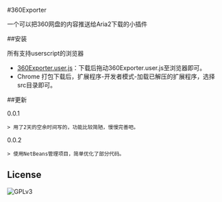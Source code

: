 #360Exporter

一个可以把360网盘的内容推送给Aria2下载的小插件

##安装

所有支持userscript的浏览器

- [360Exporter.user.js](https://raw.githubusercontent.com/Kumhy/360Exporter/master/src/360Exporter.user.js)：下载后拖动360Exporter.user.js至浏览器即可。
- Chrome 打包下载后，扩展程序-开发者模式-加载已解压的扩展程序，选择src目录即可。

##更新

0.0.1

    > 用了2天的空余时间写的，功能比较简陋，慢慢完善吧。

0.0.2

    > 使用NetBeans管理项目，简单优化了部分代码。

## License

![GPLv3](https://www.gnu.org/graphics/gplv3-127x51.png)
